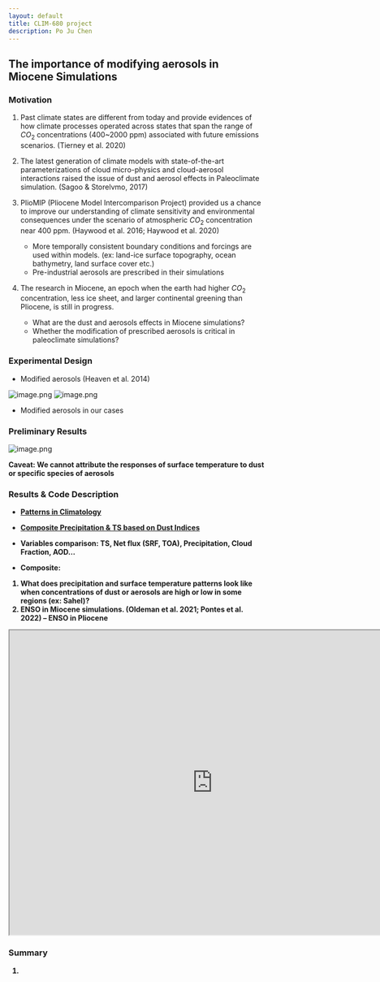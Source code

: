 ```yaml
---
layout: default
title: CLIM-680 project
description: Po Ju Chen
---
```

## The importance of modifying aerosols in Miocene Simulations

### Motivation
1. Past climate states are different from today and provide evidences of how climate processes operated across states that span the range of $CO_2$ concentrations (400~2000 ppm) associated with future emissions scenarios. (Tierney et al. 2020)

2. The latest generation of climate models with state-of-the-art parameterizations of cloud micro-physics and cloud-aerosol interactions raised the issue of dust and aerosol effects in Paleoclimate simulation. (Sagoo & Storelvmo, 2017) 

3. PlioMIP (Pliocene Model Intercomparison Project) provided us a chance to improve our understanding of climate sensitivity and environmental consequences under the scenario of atmospheric $CO_2$ concentration near 400 ppm. (Haywood et al. 2016; Haywood et al. 2020)
   - More temporally consistent boundary conditions and forcings are used within models. (ex: land-ice surface topography, ocean bathymetry, land surface cover etc.)
   - Pre-industrial aerosols are prescribed in their simulations

4. The research in Miocene, an epoch when the earth had higher $CO_2$ concentration, less ice sheet, and larger continental greening than Pliocene, is still in progress.
   * What are the dust and aerosols effects in Miocene simulations?
   * Whether the modification of prescribed aerosols is critical in paleoclimate simulations?

### Experimental Design

* Modified aerosols (Heaven et al. 2014)

![image.png](attachment:ceee900f-5b31-4bef-a63d-5060403018e5.png) ![image.png](attachment:8bd9debb-e7a0-46da-8c77-5f57a43129b5.png)

* Modified aerosols in our cases

### Preliminary Results
![image.png](attachment:80a647af-bb9e-4a46-a61d-2afbe1b1aecd.png)

<b>Caveat: We cannot attribute the responses of surface temperature to dust or specific species of aerosols 

### Results & Code Description
* [Patterns in Climatology](./doc/patterns.html)
* [Composite Precipitation & TS based on Dust Indices](./doc/composite_PrecTS.html)

* Variables comparison: TS, Net flux (SRF, TOA), Precipitation, Cloud Fraction, AOD…
* Composite: 
1. What does precipitation and surface temperature patterns look like when concentrations of dust or aerosols are high or low in some regions (ex: Sahel)? 
2. ENSO in Miocene simulations. (Oldeman et al. 2021; Pontes et al. 2022) – ENSO in Pliocene
<iframe src="https://nbviewer.org/github/ChenPoJu/clim680_project/blob/master/Assignment3/plot_3_composite.ipynb" width="800" height="600"></iframe>

### Summary
1. 

